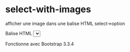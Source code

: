 # select-with-images
afficher une image dans une balise HTML  select->option

Balise HTML <select>
avec une image dans <option></option>

Fonctionne avec Bootstrap 3.3.4

<link rel="stylesheet" href="https://maxcdn.bootstrapcdn.com/bootstrap/3.3.4/css/bootstrap.min.css">

<script src="https://ajax.googleapis.com/ajax/libs/jquery/1/jquery.min.js"></script>

<script src="https://maxcdn.bootstrapcdn.com/bootstrap/3.3.4/js/bootstrap.min.js"></script>
